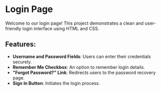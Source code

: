 # Login Page

Welcome to our login page! This project demonstrates a clean and user-friendly login interface using HTML and CSS.

## Features:
- **Username and Password Fields**: Users can enter their credentials securely.
- **Remember Me Checkbox**: An option to remember login details.
- **"Forgot Password?" Link**: Redirects users to the password recovery page.
- **Sign In Button**: Initiates the login process.
